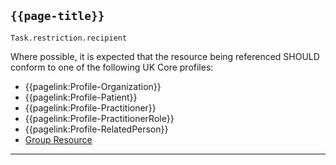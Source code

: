 ## <code>{{page-title}}</code>

`Task.restriction.recipient`

Where possible, it is expected that the resource being referenced SHOULD conform to one of the following UK Core profiles:
- {{pagelink:Profile-Organization}}
- {{pagelink:Profile-Patient}}
- {{pagelink:Profile-Practitioner}}
- {{pagelink:Profile-PractitionerRole}}
- {{pagelink:Profile-RelatedPerson}}
- [Group Resource](https://www.hl7.org/fhir/r4/group.html)

---
